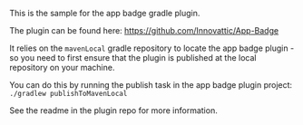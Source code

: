 This is the sample for the app badge gradle plugin.

The plugin can be found here:
https://github.com/Innovattic/App-Badge

It relies on the `mavenLocal` gradle repository to locate the app badge plugin -
so you need to first ensure that the plugin is published at the local repository on your machine.

You can do this by running the publish task in the app badge plugin project:
`./gradlew publishToMavenLocal`

See the readme in the plugin repo for more information.
